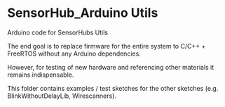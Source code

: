 # SensorHub_Arduino Utils
Arduino code for SensorHubs Utils

The end goal is to replace firmware for the entire system to C/C++ + FreeRTOS without any Arduino dependencies.

However, for testing of new hardware and referencing other materials it remains indispensable.

This folder contains examples / test sketches for the other sketches (e.g. BlinkWithoutDelayLib, Wirescanners).